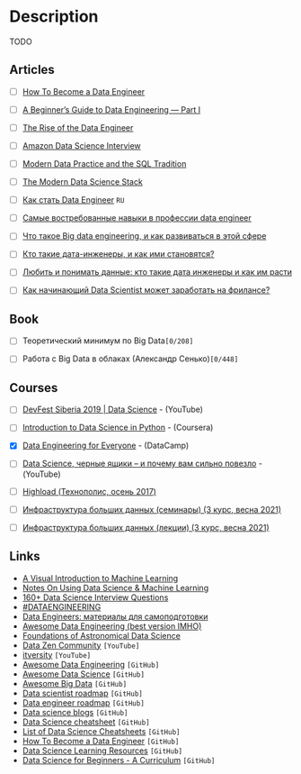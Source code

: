 # Description

TODO


## Articles

- [ ] [How To Become a Data Engineer](https://khashtamov.com/en/how-to-become-a-data-engineer/)
- [ ] [A Beginner’s Guide to Data Engineering — Part I](https://medium.com/@rchang/a-beginners-guide-to-data-engineering-part-i-4227c5c457d7)
- [ ] [The Rise of the Data Engineer](https://www.freecodecamp.org/news/the-rise-of-the-data-engineer-91be18f1e603/)
- [ ] [Amazon Data Science Interview](https://medium.com/acing-ai/amazon-ai-interview-questions-acing-the-ai-interview-3ed4e671920f)
- [ ] [Modern Data Practice and the SQL Tradition](https://tselai.com/modern-data-practice-and-the-sql-tradition.html)
- [ ] [The Modern Data Science Stack](https://fivetran.com/blog/modern-data-science-stack)
- [ ] [Как стать Data Engineer](https://khashtamov.com/ru/data-engineer/) `RU`
- [ ] [Самые востребованные навыки в профессии data engineer](https://habr.com/ru/company/productivity_inside/blog/484120/)
- [ ] [Что такое Big data engineering, и как развиваться в этой сфере](https://habr.com/ru/company/skillfactory/blog/552432/)
- [ ] [Кто такие дата-инженеры, и как ими становятся?](https://habr.com/ru/company/otus/blog/452670/)
- [ ] [Любить и понимать данные: кто такие дата инженеры и как им расти](https://ain.ua/2021/10/19/lyubit-i-ponimat-dannye-kto-takie-data-inzhenery-i-kak-im-rasti/?utmsorce)
- [ ] [Как начинающий Data Scientist может заработать на фрилансе?](https://proglib.io/p/kak-nachinayushchiy-data-scientist-mozhet-zarabotat-na-frilanse-2021-04-29)


## Book

- [ ] Теоретический минимум по Big Data`[0/208]`
- [ ] Работа с Big Data в облаках (Александр Сенько)`[0/448]`


## Courses

- [ ] [DevFest Siberia 2019 | Data Science](https://youtube.com/playlist?list=PLINg778NUJCr3gCksaJZCTMMDjH8GEQW3) - (YouTube)
- [ ] [Introduction to Data Science in Python](https://www.coursera.org/learn/python-data-analysis) - (Coursera)
- [x] [Data Engineering for Everyone](https://learn.datacamp.com/courses/data-engineering-for-everyone) - (DataCamp)
- [ ] [Data Science, черные ящики – и почему вам сильно повезло](https://youtu.be/zvGeLvWZ7yQ) - (YouTube)
- [ ] [Highload (Технополис, осень 2017)](https://youtube.com/playlist?list=PLrCZzMib1e9rZohs_FJg8MK52Ey494z40)
- [ ] [Инфраструктура больших данных (семинары) (3 курс, весна 2021)](https://youtube.com/playlist?list=PL4_hYwCyhAvbI83zAjpg8EO52sBywa2rQ)
- [ ] [Инфраструктура больших данных (лекции) (3 курс, весна 2021)](https://youtube.com/playlist?list=PL4_hYwCyhAvbREHKcRpgkhKS4XoVz7Hpx)


## Links

- [A Visual Introduction to Machine Learning](http://www.r2d3.us/)
- [Notes On Using Data Science & Machine Learning](https://chrisalbon.com/)
- [160+ Data Science Interview Questions](https://hackernoon.com/160-data-science-interview-questions-415s3y2a)
- [#DATAENGINEERING](https://training.by/#!/News/Hashtag/dataengineering?lang=ru)
- [Data Engineers: материалы для самоподготовки](https://training.by/#!/News/131?lang=ru)
- [Awesome Data Engineering (best version IMHO)](https://awesomedataengineering.com/)
- [Foundations of Astronomical Data Science](https://datacarpentry.org/astronomy-python/)
- [Data Zen Community](https://www.youtube.com/c/DataZenCommunity/featured) `[YouTube]`
- [itversity](https://www.youtube.com/c/itversityin) `[YouTube]`
- [Awesome Data Engineering](https://github.com/igorbarinov/awesome-data-engineering) `[GitHub]`
- [Awesome Data Science](https://github.com/academic/awesome-datascience) `[GitHub]`
- [Awesome Big Data](https://github.com/0xnr/awesome-bigdata) `[GitHub]`
- [Data scientist roadmap](https://github.com/MrMimic/data-scientist-roadmap) `[GitHub]`
- [Data engineer roadmap](https://github.com/datastacktv/data-engineer-roadmap) `[GitHub]`
- [Data science blogs](https://github.com/rushter/data-science-blogs) `[GitHub]`
- [Data Science cheatsheet](https://github.com/ml874/Data-Science-Cheatsheet) `[GitHub]`
- [List of Data Science Cheatsheets](https://github.com/FavioVazquez/ds-cheatsheets) `[GitHub]`
- [How To Become a Data Engineer](https://github.com/adilkhash/Data-Engineering-HowTo) `[GitHub]`
- [Data Science Learning Resources](https://github.com/rebecca-vickery/data-science-learning-resources) `[GitHub]`
- [Data Science for Beginners - A Curriculum](https://github.com/microsoft/Data-Science-For-Beginners) `[GitHub]`
